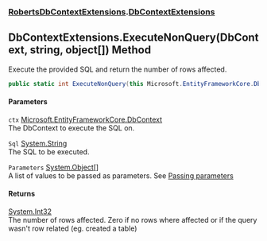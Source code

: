 ### [RobertsDbContextExtensions](RobertsDbContextExtensions 'RobertsDbContextExtensions').[DbContextExtensions](DbContextExtensions 'RobertsDbContextExtensions.DbContextExtensions')
## DbContextExtensions.ExecuteNonQuery(DbContext, string, object[]) Method
Execute the provided SQL and return the number of rows affected.
```csharp
public static int ExecuteNonQuery(this Microsoft.EntityFrameworkCore.DbContext ctx, string Sql, params object[] Parameters);
```
#### Parameters
<a name='RobertsDbContextExtensions_DbContextExtensions_ExecuteNonQuery(Microsoft_EntityFrameworkCore_DbContext_string_object__)_ctx'></a>
`ctx` [Microsoft.EntityFrameworkCore.DbContext](https://docs.microsoft.com/en-us/dotnet/api/Microsoft.EntityFrameworkCore.DbContext 'Microsoft.EntityFrameworkCore.DbContext')  
The DbContext to execute the SQL on.
  
<a name='RobertsDbContextExtensions_DbContextExtensions_ExecuteNonQuery(Microsoft_EntityFrameworkCore_DbContext_string_object__)_Sql'></a>
`Sql` [System.String](https://docs.microsoft.com/en-us/dotnet/api/System.String 'System.String')  
The SQL to be executed.
  
<a name='RobertsDbContextExtensions_DbContextExtensions_ExecuteNonQuery(Microsoft_EntityFrameworkCore_DbContext_string_object__)_Parameters'></a>
`Parameters` [System.Object](https://docs.microsoft.com/en-us/dotnet/api/System.Object 'System.Object')[[]](https://docs.microsoft.com/en-us/dotnet/api/System.Array 'System.Array')  
A list of values to be passed as parameters. See [Passing parameters](https://github.com/rmacfadyen/RobertsDbContextExtensions/blob/master/Parameters.md 'https://github.com/rmacfadyen/RobertsDbContextExtensions/blob/master/Parameters.md')
  
#### Returns
[System.Int32](https://docs.microsoft.com/en-us/dotnet/api/System.Int32 'System.Int32')  
The number of rows affected. Zero if no rows where affected or if the query wasn't row related (eg. created a table)
